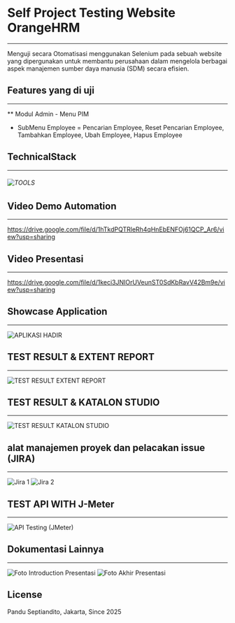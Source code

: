 # Self Project Testing Website OrangeHRM  
------------------------
Menguji secara Otomatisasi  menggunakan Selenium pada sebuah website yang dipergunakan untuk membantu perusahaan dalam mengelola berbagai aspek manajemen sumber daya manusia (SDM) secara efisien.

## Features yang di uji
------------------------
** Modul Admin - Menu PIM
* SubMenu Employee = Pencarian Employee, Reset Pencarian Employee, Tambahkan Employee, Ubah Employee, Hapus Employee

## TechnicalStack 
------------------------
###### ![TOOLS](https://github.com/user-attachments/assets/6e44e9ba-27c9-40cf-b792-664b3fd9ac6c)


## Video Demo Automation
------------------------
https://drive.google.com/file/d/1hTkdPQTRleRh4qHnEbENFOj61QCP_Ar6/view?usp=sharing


## Video Presentasi 
------------------------
https://drive.google.com/file/d/1keci3JNIOrUVeunST0SdKbRavV42Bm9e/view?usp=sharing


## Showcase Application
------------------------
![APLIKASI HADIR](https://github.com/user-attachments/assets/df221ff0-a51a-4f31-9ed1-9d232b218a7f)

## TEST RESULT & EXTENT REPORT
------------------------
![TEST RESULT   EXTENT REPORT](https://github.com/user-attachments/assets/faca74b8-eb06-4398-a779-f6e4c091b91b)

## TEST RESULT & KATALON STUDIO
------------------------
![TEST RESULT KATALON STUDIO](https://github.com/user-attachments/assets/56539acf-ecaa-4f08-b6d1-979f3a135d49)


## alat manajemen proyek dan pelacakan issue (JIRA)
------------------------
![Jira 1](https://github.com/user-attachments/assets/2475e5bb-5c34-43f2-9759-18e05cbfce97)
![Jira 2](https://github.com/user-attachments/assets/5548def5-e69a-4c85-a15c-9f418aa02b0a)



## TEST API WITH J-Meter
------------------------
![API Testing (JMeter)](https://github.com/user-attachments/assets/fbd59812-36b3-4d1a-a8f4-ed1ea070548c)


## Dokumentasi Lainnya
------------------------
![Foto Introduction Presentasi](https://github.com/user-attachments/assets/68369e2d-bac9-4c48-9a5d-e79df00314d7)
![Foto Akhir Presentasi](https://github.com/user-attachments/assets/d1d5434c-273f-4ffc-994c-2c7ca503b95a)


## License
Pandu Septiandito, Jakarta, Since 2025
